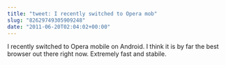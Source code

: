 ```yaml
---
title: "tweet: I recently switched to Opera mob"
slug: "82629749305909248"
date: "2011-06-20T02:04:02+00:00"
---
```

I recently switched to Opera mobile on Android. I think it is by far the best browser out there right now. Extremely fast and stabile.